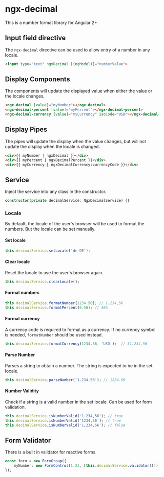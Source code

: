 # ngx-decimal

This is a number format library for Angular 2+. 

## Input field directive

The `ngx-decimal` directive can be used to allow entry of a number in any locale. 

```html
<input type="text" ngxDecimal [(ngModel)]="numberValue">
```

## Display Components

The components will update the displayed value when either the value or the locale changes.

```html
<ngx-decimal [value]="myNumber"></ngx-decimal>
<ngx-decimal-percent [value]="myPercent"></ngx-decimal-percent>
<ngx-decimal-currency [value]="myCurrency" isoCode="USD"></ngx-decimal-currency>
```

## Display Pipes

The pipes will update the display when the value changes, but will not update the display when the locale is changed.

```html
<div>{{ myNumber | ngxDecimal }}</div>
<div>{{ myPercent | ngxDecimalPercent }}</div>
<div>{{ myCurrency | ngxDecimalCurrency:currencyCode }}</div>
```

## Service

Inject the service into any class in the constructor.

```typescript
constructor(private decimalService: NgxDecimalService) {}
```

### Locale

By default, the locale of the user's browser will be used to format the numbers. But the locale can be set manually.

#### Set locale

```typescript
this.decimalService.setLocale('de-DE');
```

#### Clear locale

Reset the locale to use the user's browser again.

```typescript
this.decimalService.clearLocale();
```

#### Format numbers

```typescript
this.decimalService.formatNumber(1234.56); // 1.234,56
this.decimalService.formatPercent(0.56); // 56%
```

#### Format currency

A currency code is required to format as a currency. If no currency symbol is needed, `formatNumber` should be used instead.

```typescript
this.decimalService.formatCurrency(1234.56, 'USD');  // $1.234,56
```

#### Parse Number

Parses a string to obtain a number. The string is expected to be in the set locale.

```typescript
this.decimalService.parseNumber('1.234,56'); // 1234.56
```

#### Number Validity

Check if a string is a valid number in the set locale. Can be used for form validation.

```typescript
this.decimalService.isNumberValid('1.234,56'); // true
this.decimalService.isNumberValid('1234,56'); // true
this.decimalService.isNumberValid('1,234,56'); // false
```

## Form Validator

There is a built in validator for reactive forms.

```typescript
const form = new FormGroup({
    myNumber: new FormControl(1.23, [this.decimalService.validator()])
});
```